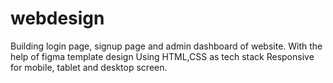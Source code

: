 # webdesign

Building login page, signup page and admin dashboard of website.
With the help of figma template design
Using HTML,CSS as tech stack
Responsive for mobile, tablet and desktop screen. 
